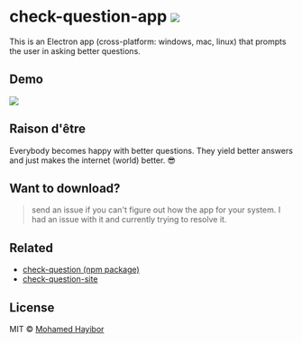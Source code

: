 # check-question-app ![](https://img.shields.io/badge/status-stable-green.svg)

This is an Electron app (cross-platform: windows, mac, linux) that prompts the user in asking better questions.

## Demo

![](http://g.recordit.co/8JwP0Ts9zN.gif)

## Raison d'être

Everybody becomes happy with better questions. They yield better answers and just makes the internet (world) better. :sunglasses:

## Want to download?
> send an issue if you can't figure out how the app for your system. I had an issue with it and currently trying to resolve it.

## Related
- [check-question (npm package)](https://github.com/mohamedhayibor/check-question)
- [check-question-site](mohamedhayibor.github.io/check-question-site)

## License
MIT © [Mohamed Hayibor](https://github.com/mohamedhayibor)
